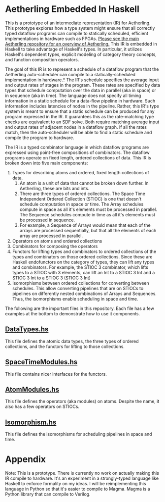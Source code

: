 # Aetherling Embedded In Haskell

This is a prototype of an intermediate representation (IR) for Aetherling. This prototype explores how a type system might ensure that all correctly typed dataflow programs can compile to statically scheduled, efficient implementations in hardware such as FPGAs. [Please see the main Aetherling repository for an overview of Aetherling.](https://github.com/David-Durst/aetherling) This IR is embedded in Haskell to take advantage of Haskell's types. In particular, it utilizes Haskell's dependent types, explicit modeling of category theory concepts, and function composition operators.

The goal of this IR is to represent a schedule of a dataflow program that the Aetherling auto-scheduler can compile to a statically-scheduled implementation in hardware.[*](https://github.com/David-Durst/embeddedHaskellAetherling#appendix) The IR's schedule specifies the average input and output rates of stages in the program. These rates are specified by data types that schedule computation over the data in parallel (aka in space) or in sequence (aka in time). The language does not specify all timing information in a static schedule for a data-flow pipeline in hardware. Such information includes latencies of nodes in the pipeline. Rather, this IR's type system is meant to ensure that a static schedule can be produced for any program expressed in the IR. It guarantees this as the rate-matching type checks are equivalent to an SDF solve. Both require matching average input and output rates of adjacent nodes in a dataflow graph. If all the rates match, then the auto-scheduler will be able to find a static schedule and compile the program to hardware.

The IR is a typed combinator language in which dataflow programs are expressed using point-free compositions of combinators. The dataflow programs operate on fixed length, ordered collections of data. This IR is broken down into five main components: 
1. Types for describing atoms and ordered, fixed length collections of data. 
    1. An atom is a unit of data that cannot be broken down further. In Aetherling, these are bits and ints.
    1. There are three types of ordered collections. The Space Time Independent Ordered Collection (STIOC) is one that doesn't schedule computation in space or time. The Array schedules compute in space as all it's elements must be processed in parallel. The Sequence schedules compute in time as all it's elements must be processed in sequence.
    2. For example, a Sequence of Arrays would mean that each of the arrays are processed sequentially, but that all the elements of each array are processed in parallel.
2. Operators on atoms and ordered collections
2. Combinators for composing the operators
3. Functors for lifting types and combinators to ordered collections of the types and combinators on those ordered collections. Since these are Haskell endofunctors on the category of types, they can lift any types and combinators. For example, the STIOC 3 combinator, which lifts types to a STIOC with 3 elements, can lift an Int to a STIOC 3 Int and a STIOC 3 Int to a STIOC 3 (STIOC 3 Int)
4. Isomorphisms between ordered collections for converting between schedules. This allow converting pipelines that are on STIOCs to pipelines on differently nested combinations of Arrays and Sequences. Thus, the isomorphisms enable scheduling in space and time.


The following are the important files in this repository. Each file has a few examples at the bottom to demonstrate how to use it components.

## [DataTypes.hs](https://github.com/David-Durst/embeddedHaskellAetherling/blob/master/src/DataTypes.hs)
This file defines the atomic data types, the three types of ordered collections, and the functors for lifting to those collections.

## [SpaceTimeModules.hs](https://github.com/David-Durst/embeddedHaskellAetherling/blob/master/src/SpaceTimeModules.hs) 
This file contains nicer interfaces for the functors.

## [AtomModules.hs](https://github.com/David-Durst/embeddedHaskellAetherling/blob/master/src/AtomModules.hs)
This file defines the operators (aka modules) on atoms. Despite the name, it also has a few operators on STIOCs.

## [Isomorphism.hs](https://github.com/David-Durst/embeddedHaskellAetherling/blob/master/src/Isomorphism.hs)
This file defines the isomorphisms for scheduling pipelines in space and time.

# Appendix
Note: This is a prototype. There is currently no work on actually making this IR compile to hardware. It's an experiment in a strongly-typed language like Haskell to enforce formality on my ideas. I will be reimplementing this language in Python so that it's easier to compile to Magma. Magma is a Python library that can compile to Verilog.


